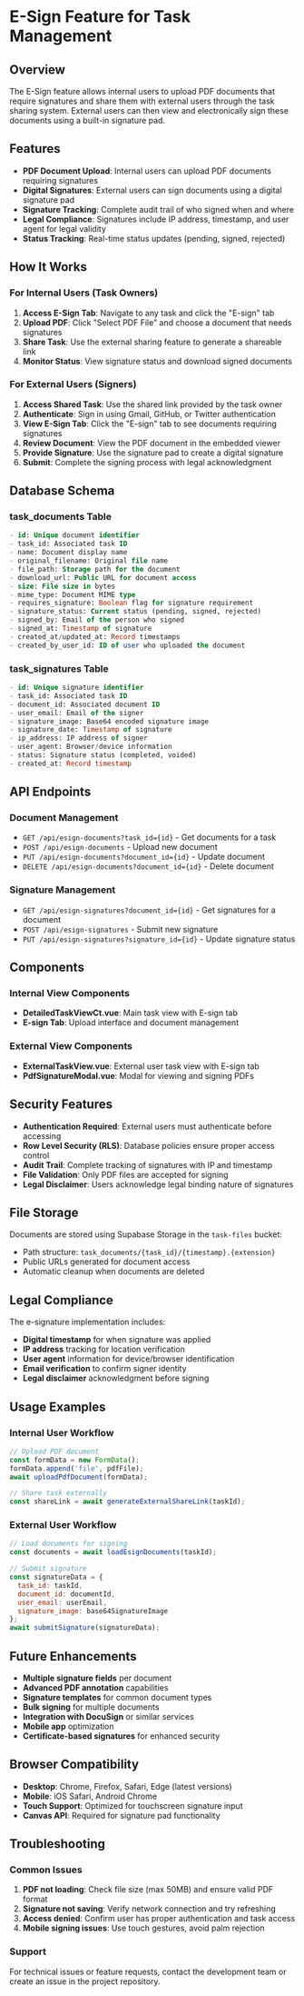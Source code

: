 # E-Sign Feature for Task Management

## Overview

The E-Sign feature allows internal users to upload PDF documents that require signatures and share them with external users through the task sharing system. External users can then view and electronically sign these documents using a built-in signature pad.

## Features

- **PDF Document Upload**: Internal users can upload PDF documents requiring signatures
- **Digital Signatures**: External users can sign documents using a digital signature pad
- **Signature Tracking**: Complete audit trail of who signed when and where
- **Legal Compliance**: Signatures include IP address, timestamp, and user agent for legal validity
- **Status Tracking**: Real-time status updates (pending, signed, rejected)

## How It Works

### For Internal Users (Task Owners)

1. **Access E-Sign Tab**: Navigate to any task and click the "E-sign" tab
2. **Upload PDF**: Click "Select PDF File" and choose a document that needs signatures
3. **Share Task**: Use the external sharing feature to generate a shareable link
4. **Monitor Status**: View signature status and download signed documents

### For External Users (Signers)

1. **Access Shared Task**: Use the shared link provided by the task owner
2. **Authenticate**: Sign in using Gmail, GitHub, or Twitter authentication
3. **View E-Sign Tab**: Click the "E-sign" tab to see documents requiring signatures
4. **Review Document**: View the PDF document in the embedded viewer
5. **Provide Signature**: Use the signature pad to create a digital signature
6. **Submit**: Complete the signing process with legal acknowledgment

## Database Schema

### task_documents Table
```sql
- id: Unique document identifier
- task_id: Associated task ID
- name: Document display name
- original_filename: Original file name
- file_path: Storage path for the document
- download_url: Public URL for document access
- size: File size in bytes
- mime_type: Document MIME type
- requires_signature: Boolean flag for signature requirement
- signature_status: Current status (pending, signed, rejected)
- signed_by: Email of the person who signed
- signed_at: Timestamp of signature
- created_at/updated_at: Record timestamps
- created_by_user_id: ID of user who uploaded the document
```

### task_signatures Table
```sql
- id: Unique signature identifier
- task_id: Associated task ID
- document_id: Associated document ID
- user_email: Email of the signer
- signature_image: Base64 encoded signature image
- signature_date: Timestamp of signature
- ip_address: IP address of signer
- user_agent: Browser/device information
- status: Signature status (completed, voided)
- created_at: Record timestamp
```

## API Endpoints

### Document Management
- `GET /api/esign-documents?task_id={id}` - Get documents for a task
- `POST /api/esign-documents` - Upload new document
- `PUT /api/esign-documents?document_id={id}` - Update document
- `DELETE /api/esign-documents?document_id={id}` - Delete document

### Signature Management
- `GET /api/esign-signatures?document_id={id}` - Get signatures for a document
- `POST /api/esign-signatures` - Submit new signature
- `PUT /api/esign-signatures?signature_id={id}` - Update signature status

## Components

### Internal View Components
- **DetailedTaskViewCt.vue**: Main task view with E-sign tab
- **E-sign Tab**: Upload interface and document management

### External View Components
- **ExternalTaskView.vue**: External user task view with E-sign tab
- **PdfSignatureModal.vue**: Modal for viewing and signing PDFs

## Security Features

- **Authentication Required**: External users must authenticate before accessing
- **Row Level Security (RLS)**: Database policies ensure proper access control
- **Audit Trail**: Complete tracking of signatures with IP and timestamp
- **File Validation**: Only PDF files are accepted for signing
- **Legal Disclaimer**: Users acknowledge legal binding nature of signatures

## File Storage

Documents are stored using Supabase Storage in the `task-files` bucket:
- Path structure: `task_documents/{task_id}/{timestamp}.{extension}`
- Public URLs generated for document access
- Automatic cleanup when documents are deleted

## Legal Compliance

The e-signature implementation includes:
- **Digital timestamp** for when signature was applied
- **IP address** tracking for location verification
- **User agent** information for device/browser identification
- **Email verification** to confirm signer identity
- **Legal disclaimer** acknowledgment before signing

## Usage Examples

### Internal User Workflow
```javascript
// Upload PDF document
const formData = new FormData();
formData.append('file', pdfFile);
await uploadPdfDocument(formData);

// Share task externally
const shareLink = await generateExternalShareLink(taskId);
```

### External User Workflow
```javascript
// Load documents for signing
const documents = await loadEsignDocuments(taskId);

// Submit signature
const signatureData = {
  task_id: taskId,
  document_id: documentId,
  user_email: userEmail,
  signature_image: base64SignatureImage
};
await submitSignature(signatureData);
```

## Future Enhancements

- **Multiple signature fields** per document
- **Advanced PDF annotation** capabilities
- **Signature templates** for common document types
- **Bulk signing** for multiple documents
- **Integration with DocuSign** or similar services
- **Mobile app** optimization
- **Certificate-based signatures** for enhanced security

## Browser Compatibility

- **Desktop**: Chrome, Firefox, Safari, Edge (latest versions)
- **Mobile**: iOS Safari, Android Chrome
- **Touch Support**: Optimized for touchscreen signature input
- **Canvas API**: Required for signature pad functionality

## Troubleshooting

### Common Issues
1. **PDF not loading**: Check file size (max 50MB) and ensure valid PDF format
2. **Signature not saving**: Verify network connection and try refreshing
3. **Access denied**: Confirm user has proper authentication and task access
4. **Mobile signing issues**: Use touch gestures, avoid palm rejection

### Support
For technical issues or feature requests, contact the development team or create an issue in the project repository. 